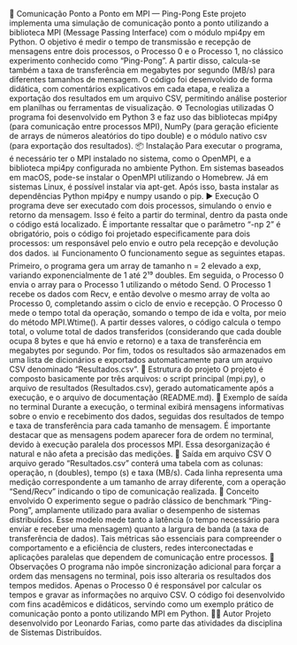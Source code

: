 🧮 Comunicação Ponto a Ponto em MPI — Ping-Pong
  Este projeto implementa uma simulação de comunicação ponto a ponto utilizando a biblioteca MPI (Message Passing Interface) com o módulo mpi4py em Python. O objetivo é medir o tempo de transmissão e recepção de mensagens entre dois processos, o Processo 0 e o Processo 1, no clássico experimento conhecido como “Ping-Pong”. A partir disso, calcula-se também a taxa de transferência em megabytes por segundo (MB/s) para diferentes tamanhos de mensagem.
  O código foi desenvolvido de forma didática, com comentários explicativos em cada etapa, e realiza a exportação dos resultados em um arquivo CSV, permitindo análise posterior em planilhas ou ferramentas de visualização.
⚙️ Tecnologias utilizadas
  O programa foi desenvolvido em Python 3 e faz uso das bibliotecas mpi4py (para comunicação entre processos MPI), NumPy (para geração eficiente de arrays de números aleatórios do tipo double) e o módulo nativo csv (para exportação dos resultados).
📦 Instalação
  Para executar o programa, é necessário ter o MPI instalado no sistema, como o OpenMPI, e a biblioteca mpi4py configurada no ambiente Python. Em sistemas baseados em macOS, pode-se instalar o OpenMPI utilizando o Homebrew. Já em sistemas Linux, é possível instalar via apt-get. Após isso, basta instalar as dependências Python mpi4py e numpy usando o pip.
▶️ Execução
  O programa deve ser executado com dois processos, simulando o envio e retorno da mensagem. Isso é feito a partir do terminal, dentro da pasta onde o código está localizado. É importante ressaltar que o parâmetro “-np 2” é obrigatório, pois o código foi projetado especificamente para dois processos: um responsável pelo envio e outro pela recepção e devolução dos dados.
📊 Funcionamento
  O funcionamento segue as seguintes etapas. Primeiro, o programa gera um array de tamanho n = 2 elevado a exp, variando exponencialmente de 1 até 2¹⁹ doubles. Em seguida, o Processo 0 envia o array para o Processo 1 utilizando o método Send. O Processo 1 recebe os dados com Recv, e então devolve o mesmo array de volta ao Processo 0, completando assim o ciclo de envio e recepção.
  O Processo 0 mede o tempo total da operação, somando o tempo de ida e volta, por meio do método MPI.Wtime(). A partir desses valores, o código calcula o tempo total, o volume total de dados transferidos (considerando que cada double ocupa 8 bytes e que há envio e retorno) e a taxa de transferência em megabytes por segundo. Por fim, todos os resultados são armazenados em uma lista de dicionários e exportados automaticamente para um arquivo CSV denominado “Resultados.csv”.
📁 Estrutura do projeto
  O projeto é composto basicamente por três arquivos: o script principal (mpi.py), o arquivo de resultados (Resultados.csv), gerado automaticamente após a execução, e o arquivo de documentação (README.md).
🧾 Exemplo de saída no terminal
  Durante a execução, o terminal exibirá mensagens informativas sobre o envio e recebimento dos dados, seguidas dos resultados de tempo e taxa de transferência para cada tamanho de mensagem. É importante destacar que as mensagens podem aparecer fora de ordem no terminal, devido à execução paralela dos processos MPI. Essa desorganização é natural e não afeta a precisão das medições.
📑 Saída em arquivo CSV
  O arquivo gerado “Resultados.csv” conterá uma tabela com as colunas: operação, n (doubles), tempo (s) e taxa (MB/s). Cada linha representa uma medição correspondente a um tamanho de array diferente, com a operação “Send/Recv” indicando o tipo de comunicação realizada.
🧠 Conceito envolvido
  O experimento segue o padrão clássico de benchmark “Ping-Pong”, amplamente utilizado para avaliar o desempenho de sistemas distribuídos. Esse modelo mede tanto a latência (o tempo necessário para enviar e receber uma mensagem) quanto a largura de banda (a taxa de transferência de dados). Tais métricas são essenciais para compreender o comportamento e a eficiência de clusters, redes interconectadas e aplicações paralelas que dependem de comunicação entre processos.
💬 Observações
  O programa não impõe sincronização adicional para forçar a ordem das mensagens no terminal, pois isso alteraria os resultados dos tempos medidos. Apenas o Processo 0 é responsável por calcular os tempos e gravar as informações no arquivo CSV. O código foi desenvolvido com fins acadêmicos e didáticos, servindo como um exemplo prático de comunicação ponto a ponto utilizando MPI em Python.
👨‍💻 Autor
Projeto desenvolvido por Leonardo Farias, como parte das atividades da disciplina de Sistemas Distribuídos.
